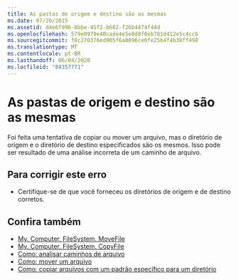```yaml
---
title: As pastas de origem e destino são as mesmas
ms.date: 07/20/2015
ms.assetid: d4e6f996-8bbe-45f2-b662-f26b4474f44d
ms.openlocfilehash: 579e0979e40cade4e5e0d8f0eb781d412e5c4cc6
ms.sourcegitcommit: f8c270376ed905f6a8896ce0fe25b4f4b38ff498
ms.translationtype: MT
ms.contentlocale: pt-BR
ms.lasthandoff: 06/04/2020
ms.locfileid: "84357771"
---
```

# <a name="source-folder-and-target-folder-are-the-same"></a>As pastas de origem e destino são as mesmas
Foi feita uma tentativa de copiar ou mover um arquivo, mas o diretório de origem e o diretório de destino especificados são os mesmos. Isso pode ser resultado de uma análise incorreta de um caminho de arquivo.  
  
## <a name="to-correct-this-error"></a>Para corrigir este erro  
  
- Certifique-se de que você forneceu os diretórios de origem e de destino corretos.  
  
## <a name="see-also"></a>Confira também

- [My. Computer. FileSystem. MoveFile](xref:Microsoft.VisualBasic.FileIO.FileSystem.MoveFile%2A)
- [My. Computer. FileSystem. CopyFile](xref:Microsoft.VisualBasic.FileIO.FileSystem.CopyFile%2A)
- [Como: analisar caminhos de arquivo](../developing-apps/programming/drives-directories-files/how-to-parse-file-paths.md)
- [Como: mover um arquivo](../developing-apps/programming/drives-directories-files/how-to-move-a-file.md)
- [Como: copiar arquivos com um padrão específico para um diretório](../developing-apps/programming/drives-directories-files/how-to-copy-files-with-a-specific-pattern-to-a-directory.md)
